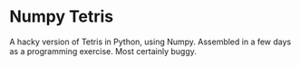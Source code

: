 # Numpy Tetris
A hacky version of Tetris in Python, using Numpy. Assembled in a few days as a programming exercise. Most certainly buggy.   
